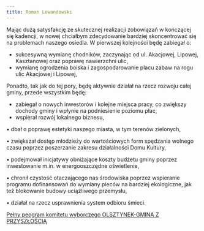 ```yaml
---
title: Roman Lewandowski
---
```


Mając dużą satysfakcję ze skutecznej realizacji zobowiązań w kończącej się kadencji, w nowej chciałbym zdecydowanie bardziej skoncentrować się na problemach naszego osiedla. W pierwszej kolejności będę zabiegał o:
*	sukcesywną wymianę chodników, zaczynając od ul. Akacjowej, Lipowej, Kasztanowej oraz poprawę nawierzchni ulic,
*	wymianę ogrodzenia boiska i zagospodarowanie placu zabaw na rogu ulic Akacjowej i Lipowej, 

Ponadto, tak jak do tej pory, będę aktywnie działał na rzecz rozwoju całej gminy, przede wszystkim będę:

*	zabiegał o nowych inwestorów i kolejne miejsca pracy, co zwiększy dochody gminy i wpłynie na podniesienie poziomu płac,
*	wspierał rozwój lokalnego biznesu,

•	dbał o poprawę estetyki naszego miasta, w tym terenów zielonych,

•	zwiększał dostęp młodzieży do wartościowych form spędzania wolnego czasu poprzez poszerzanie zakresu działalności Domu Kultury,

•	podejmował inicjatywy obniżające koszty budżetu gminy poprzez inwestowanie m.in. w energooszczędne oświetlenie,

•	chronił czystość otaczającego nas środowiska poprzez wspieranie programu dofinansowań do wymiany pieców na bardziej ekologiczne, jak też blokowanie budowy uciążliwego przemysłu,

•	działał na rzecz usprawnienia system odbioru śmieci.

[Pełny peogram komitetu wyborczego OLSZTYNEK-GMINA Z PRZYSZŁOŚCIĄ](http://www.gminazprzyszloscia.pl/program.html)
